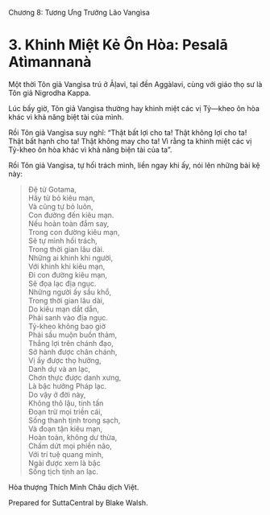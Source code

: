  

Chương 8: Tương Ưng Trưởng Lão Vangìsa

# 3\. Khinh Miệt Kẻ Ôn Hòa: Pesalā Atìmannanà

Một thời Tôn giả Vangìsa trú ở Āḷavi, tại đền Aggàlavi, cùng với giáo thọ sư là Tôn giả Nigrodha Kappa.

Lúc bấy giờ, Tôn giả Vangìsa thường hay khinh miệt các vị Tỷ—kheo ôn hòa khác vì khả năng biệt tài của mình.

Rồi Tôn giả Vangìsa suy nghĩ: “Thật bất lợi cho ta! Thật không lợi cho ta! Thật bất hạnh cho ta! Thật không may cho ta! Vì rằng ta khinh miệt các vị Tỷ-kheo ôn hòa khác vì khả năng biện tài của ta”.

Rồi Tôn giả Vangìsa, tự hối trách mình, liền ngay khi ấy, nói lên những bài kệ này:

> Ðệ tử Gotama,  
> Hãy từ bỏ kiêu mạn,  
> Và cũng tự bỏ luôn,  
> Con đường đến kiêu mạn.  
> Nếu hoàn toàn đắm say,  
> Trong con đường kiêu mạn,  
> Sẽ tự mình hối trách,  
> Trong thời gian lâu dài.  
> Những ai khinh khi người,  
> Với khinh khi kiêu mạn,  
> Ði con đường kiêu mạn,  
> Sẽ đọa lạc địa ngục.  
> Những người ấy sầu khổ,  
> Trong thời gian lâu dài,  
> Do kiêu mạn dắt dẫn,  
> Phải sanh vào địa ngục.  
> Tỷ-kheo không bao giờ  
> Phải sầu muộn buồn thảm,  
> Thắng lợi trên chánh đạo,  
> Sở hành được chân chánh,  
> Vị ấy được thọ hưởng,  
> Danh dự và an lạc,  
> Chơn thực được danh xưng,  
> Là bậc hưởng Pháp lạc.  
> Do vậy ở đời này,  
> Không thô lậu, tinh tấn  
> Ðoạn trừ mọi triền cái,  
> Sống thanh tịnh trong sạch,  
> Và đoạn tận kiêu mạn,  
> Hoàn toàn, không dư thừa,  
> Chấm dứt mọi phiền não,  
> Với trí tuệ quang minh,  
> Ngài được xem là bậc  
> Sống tịch tịnh an lạc.

Hòa thượng Thích Minh Châu dịch Việt.

Prepared for SuttaCentral by Blake Walsh.